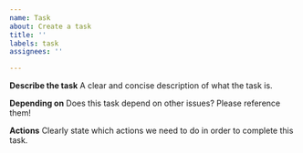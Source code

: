 ```yaml
---
name: Task
about: Create a task
title: ''
labels: task
assignees: ''

---
```


**Describe the task**
A clear and concise description of what the task is.

**Depending on**
Does this task depend on other issues? Please reference them!

**Actions**
Clearly state which actions we need to do in order to complete this task.
